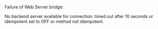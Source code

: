 Failure of Web Server bridge:

No backend server available for connection: timed out after 10 seconds or idempotent set to OFF or method not idempotent.